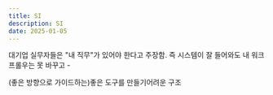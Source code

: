 ```yaml
---
title: SI
description: SI
date: 2025-01-05
---
```


대기업 실무자들은 "내 직무"가 있어야 한다고 주장함. 즉 시스템이 잘 들어와도 내 워크프롤우는 못 바꾸고 -

(좋은 방향으로 가이드하는)좋은 도구를 만들기어려운 구조

